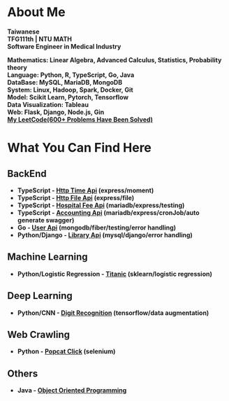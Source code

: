 # About Me <!-- -->
**Taiwanese**  
**TFG111th | NTU MATH**  
**Software Engineer in Medical Industry**  

**Mathematics: Linear Algebra, Advanced Calculus, Statistics, Probability theory**  
**Language: Python, R, TypeScript, Go, Java**  
**DataBase: MySQL, MariaDB, MongoDB**  
**System: Linux, Hadoop, Spark, Docker, Git**  
**Model: Scikit Learn, Pytorch, Tensorflow**  
**Data Visualization: Tableau**  
**Web: Flask, Django, Node.js, Gin**  
**[My LeetCode(600+ Problems Have Been Solved)](https://leetcode.com/xiong1998/)**


# What You Can Find Here <!-- -->

## BackEnd <!-- -->
- **TypeScript - [Http Time Api](https://github.com/yuhexiong/http-time-api-typescript) (express/moment)**
- **TypeScript - [Http File Api](https://github.com/yuhexiong/http-file-api-typescript) (express/file)**
- **TypeScript - [Hospital Fee Api](https://github.com/yuhexiong/hospital-fee-api-typescript) (mariadb/express/testing)**
- **TypeScript - [Accounting Api](https://github.com/yuhexiong/accounting-api-typescript) (mariadb/express/cronJob/auto generate swagger)**
- **Go - [ User Api](https://github.com/yuhexiong/user-api-golang) (mongodb/fiber/testing/error handling)**
- **Python/Django - [Library Api](https://github.com/yuhexiong/library-api-python-django) (mysql/django/error handling)**

## Machine Learning <!-- -->
- **Python/Logistic Regression - [Titanic](https://github.com/yuhexiong/titanic-logistic-regression-python) (sklearn/logistic regression)**

## Deep Learning <!-- -->
- **Python/CNN - [Digit Recognition](https://github.com/yuhexiong/digit-recognition-CNN-python) (tensorflow/data augmentation)**

## Web Crawling <!-- -->
- **Python - [Popcat Click](https://github.com/yuhexiong/popcat-click-python) (selenium)**

## Others <!-- -->
- **Java - [Object Oriented Programming](https://github.com/yuhexiong/object-oriented-programming-java)**
